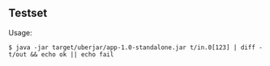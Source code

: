 ## Testset

Usage:

    $ java -jar target/uberjar/app-1.0-standalone.jar t/in.0[123] | diff - t/out && echo ok || echo fail

